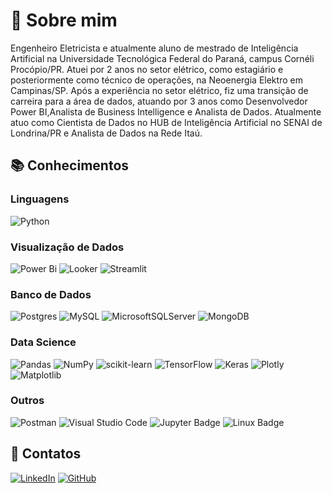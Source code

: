 # 📜 Sobre mim

Engenheiro Eletricista e atualmente aluno de mestrado de Inteligência Artificial na Universidade Tecnológica Federal do Paraná, campus Cornéli Procópio/PR. Atuei por 2 anos no setor elétrico, como estagiário e posteriormente como técnico de operações, na Neoenergia Elektro em Campinas/SP. Após a experiência no setor elétrico, fiz uma transição de carreira para a área de dados, atuando por 3 anos como Desenvolvedor Power BI,Analista de Business Intelligence e Analista de Dados. Atualmente atuo como Cientista de Dados no HUB de Inteligência Artificial no SENAI de Londrina/PR e Analista de Dados na Rede Itaú. 


## 📚 Conhecimentos
### Linguagens
![Python](https://img.shields.io/badge/Python-14354C?style=for-the-badge&logo=python&logoColor=white)

### Visualização de Dados
![Power Bi](https://img.shields.io/badge/power_bi-F2C811?style=for-the-badge&logo=powerbi&logoColor=black)
![Looker](https://img.shields.io/badge/Looker-4285F4?logo=looker&logoColor=fff&style=for-the-badge)
![Streamlit](https://img.shields.io/badge/Streamlit-FF4B4B?logo=streamlit&logoColor=fff&style=for-the-badge)

### Banco de Dados
![Postgres](https://img.shields.io/badge/postgres-%23316192.svg?style=for-the-badge&logo=postgresql&logoColor=white)
![MySQL](https://img.shields.io/badge/mysql-%2300f.svg?style=for-the-badge&logo=mysql&logoColor=white)
![MicrosoftSQLServer](https://img.shields.io/badge/Microsoft%20SQL%20Server-CC2927?style=for-the-badge&logo=microsoft%20sql%20server&logoColor=white)
![MongoDB](https://img.shields.io/badge/MongoDB-%234ea94b.svg?style=for-the-badge&logo=mongodb&logoColor=white)

### Data Science
![Pandas](https://img.shields.io/badge/pandas-150458?logo=pandas&logoColor=fff&style=for-the-badge)
![NumPy](https://img.shields.io/badge/NumPy-013243?logo=numpy&logoColor=fff&style=for-the-badge)
![scikit-learn](https://img.shields.io/badge/scikit--learn-F7931E?logo=scikitlearn&logoColor=fff&style=for-the-badge)
![TensorFlow](https://img.shields.io/badge/TensorFlow-FF6F00?logo=tensorflow&logoColor=fff&style=for-the-badge)
![Keras](https://img.shields.io/badge/Keras-D00000?logo=keras&logoColor=fff&style=for-the-badge)
![Plotly](https://img.shields.io/badge/Plotly-3F4F75?logo=plotly&logoColor=fff&style=for-the-badge)
![Matplotlib](https://img.shields.io/badge/Matplotlib-%23ffffff.svg?style=for-the-badge&logo=Matplotlib&logoColor=black)


### Outros
![Postman](https://img.shields.io/badge/Postman-FF6C37?logo=postman&logoColor=fff&style=for-the-badge)
![Visual Studio Code](https://img.shields.io/badge/Visual%20Studio%20Code-007ACC?logo=visualstudiocode&logoColor=fff&style=for-the-badge)
![Jupyter Badge](https://img.shields.io/badge/Jupyter-F37626?logo=jupyter&logoColor=fff&style=for-the-badge)
![Linux Badge](https://img.shields.io/badge/Linux-FCC624?logo=linux&logoColor=000&style=for-the-badge)

## 🔗 Contatos
[![LinkedIn](https://img.shields.io/badge/linkedin-%230077B5.svg?style=for-the-badge&logo=linkedin&logoColor=white)](https://linkedin.com/in/paulorandradejr)
[![GitHub](https://img.shields.io/badge/github-%23121011.svg?style=for-the-badge&logo=github&logoColor=white)](https://github.com/andrade1995/)
